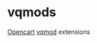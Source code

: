 # vqmods
[Opencart](https://github.com/opencart/opencart) [vqmod](https://github.com/vqmod/vqmod) extensions
